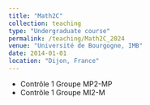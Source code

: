 ```yaml
---
title: "Math2C"
collection: teaching
type: "Undergraduate course"
permalink: /teaching/Math2C_2024
venue: "Université de Bourgogne, IMB"
date: 2014-01-01
location: "Dijon, France"
---
```

* Contrôle 1 Groupe MP2-MP
* Contrôle 1 Groupe MI2-M
